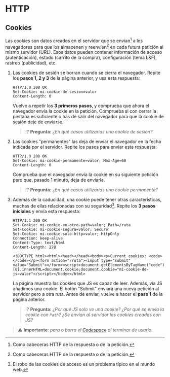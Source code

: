 # HTTP
## Cookies

Las cookies son datos creados en el servidor que se envían[^1] a los navegadores para que los almacenen y reenvíen[^1] en cada futura petición al mismo servidor (URL). Esos datos pueden contener información de acceso (autenticación), estado (carrito de la compra), configuración (tema L&F), rastreo (publicidad), etc.

1. Las cookies de sesión se borran cuando se cierra el navegador. Repite los **pasos 1, 2 y 3** de la página anterior, y usa esta respuesta:
   ```http
   HTTP/1.0 200 OK
   Set-Cookie: mi-cookie-de-sesion=valor
   Content-Length: 0

   ```
   Vuelve a repetir los **3 primeros pasos**, y comprueba que ahora el navegador envía la cookie en la petición. Comprueba si con cerrar la pestaña es suficiente o has de salir del navegador para que la cookie de sesión deje de enviarse.

   > ⁉️ **Pregunta:** _¿En qué casos utilizarías una cookie de sesión?_

1. Las cookies "permanentes" las deja de enviar el navegador en la fecha indicada por el servidor. Repite los pasos para enviar esta respuesta:
   ```http
   HTTP/1.0 200 OK
   Set-Cookie: mi-cookie-permanente=valor; Max-Age=60
   Content-Length: 0

   ```
   Comprueba que el navegador envía la cookie en su siguiente petición pero que, pasado 1 minuto, deja de enviarla.

   > ⁉️ **Pregunta:** _¿En qué casos utilizarías una cookie permanente?_

1. Además de la caducidad, una cookie puede tener otras características, muchas de ellas relacionadas con su seguridad[^2]. Repite los **3 pasos iniciales** y envía esta respuesta:
   ```http
   HTTP/1.1 200 OK
   Set-Cookie: mi-cookie-en-otro-path=valor; Path=/ruta
   Set-Cookie: mi-cookie-segura=valor; Secure
   Set-Cookie: mi-cookie-solo-http=valor; HttpOnly
   Connection: keep-alive
   Content-Type: text/html
   Content-Length: 278

   <!DOCTYPE html><html><head></head><body><p>Current cookies: <code></code></p><form action="/ruta"><input type="submit" value="Submit"></form><script>document.getElementsByTagName("code")[0].innerHTML=document.cookie;document.cookie="mi-cookie-de-js=valor"</script></body></html>

   ```
   La página muestra las cookies que JS es capaz de leer. Además, vía JS añadimos una cookie. El botón "Submit" enviará una nueva petición al servidor pero a otra ruta. Antes de enviar, vuelve a hacer el **paso 1** de la página anterior.

   > ⁉️ **Pregunta:** _¿Por qué JS solo ve una cookie? ¿Por qué se envía la cookie con `Path`? ¿Se envían al servidor las cookies creadas con JS?_

> ⚠️ **Importante**: _para o borra el [Codespace](https://github.com/codespaces) al terminar de usarlo._

[^1]: Como cabeceras HTTP de la respuesta o de la petición.

[^2]: El robo de las cookies de acceso es un problema típico en el mundo web.